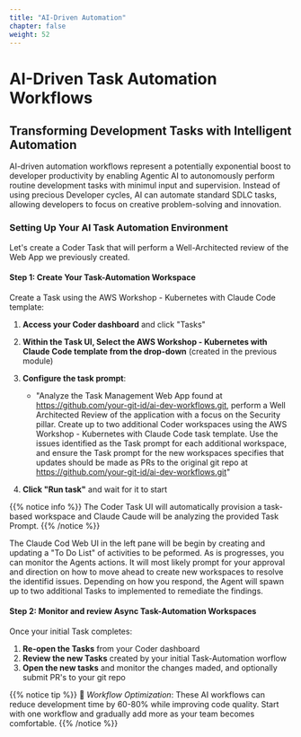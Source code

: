 ```yaml
---
title: "AI-Driven Automation"
chapter: false
weight: 52
---
```


# AI-Driven Task Automation Workflows

## Transforming Development Tasks with Intelligent Automation

AI-driven automation workflows represent a potentially exponential boost to developer productivity by enabling Agentic AI to autonomously perform routine development tasks with minimul input and supervision. Instead of using precious Developer cycles, AI can automate standard SDLC tasks, allowing developers to focus on creative problem-solving and innovation.

### Setting Up Your AI Task Automation Environment

Let's create a Coder Task that will perform a Well-Architected review of the Web App we previously created.

#### Step 1: Create Your Task-Automation Workspace

Create a Task using the AWS Workshop - Kubernetes with Claude Code template:
1. **Access your Coder dashboard** and click "Tasks"
2. **Within the Task UI, Select the AWS Workshop - Kubernetes with Claude Code template from the drop-down** (created in the previous module)
3. **Configure the task prompt**:
   - "Analyze the Task Management Web App found at https://github.com/your-git-id/ai-dev-workflows.git, perform a Well Architected Review of the application with a focus on the Security pillar.  Create up to two additional Coder workspaces using the AWS Workshop - Kubernetes with Claude Code task template. Use the issues identified as the Task prompt for each additional workspace, and ensure the Task prompt for the new workspaces specifies that updates should be made as PRs to the original git repo at https://github.com/your-git-id/ai-dev-workflows.git"

4. **Click "Run task"** and wait for it to start

{{% notice info %}}
The Coder Task UI will automatically provision a task-based workspace and Claude Caude will be analyzing the provided Task Prompt.
{{% /notice %}}

The Claude Cod Web UI in the left pane will be begin by creating and updating a "To Do List" of activities to be peformed.  As is progresses, you can monitor the Agents actions.  It will most likely prompt for your approval and direction on how to move ahead to create new workspaces to resolve the identifid issues. Depending on how you respond, the Agent will spawn up to two additional Tasks to implemented to remediate the findings.

#### Step 2: Monitor and review Async Task-Automation Workspaces

Once your initial Task completes:

1. **Re-open the Tasks** from your Coder dashboard
2. **Review the new Tasks** created by your initial Task-Automation worflow
3. **Open the new tasks** and monitor the changes maded, and optionally submit PR's to your git repo


{{% notice tip %}}
🚀 *Workflow Optimization*: These AI workflows can reduce development time by 60-80% while improving code quality. Start with one workflow and gradually add more as your team becomes comfortable.
{{% /notice %}}

